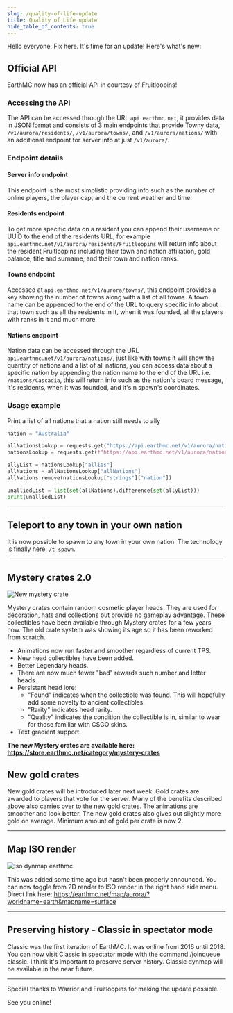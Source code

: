 ```yaml
---
slug: /quality-of-life-update
title: Quality of Life update
hide_table_of_contents: true
---
```


Hello everyone, Fix here. It's time for an update! Here's what's new:

## Official API
EarthMC now has an official API in courtesy of Fruitloopins!

### Accessing the API
The API can be accessed through the URL `api.earthmc.net`, it provides data in JSON format and consists of 3 main endpoints that provide Towny data, `/v1/aurora/residents/`, `/v1/aurora/towns/`, and `/v1/aurora/nations/` with an additional endpoint for server info at just `/v1/aurora/`.

### Endpoint details
#### Server info endpoint
This endpoint is the most simplistic providing info such as the number of online players, the player cap, and the current weather and time.

#### Residents endpoint
To get more specific data on a resident you can append their username or UUID to the end of the residents URL, for example `api.earthmc.net/v1/aurora/residents/Fruitloopins` will return info about the resident Fruitloopins including their town and nation affiliation, gold balance, title and surname, and their town and nation ranks.

#### Towns endpoint
Accessed at `api.earthmc.net/v1/aurora/towns/`, this endpoint provides a key showing the number of towns along with a list of all towns. A town name can be appended to the end of the URL to query specific info about that town such as all the residents in it, when it was founded, all the players with ranks in it and much more.

#### Nations endpoint
Nation data can be accessed through the URL `api.earthmc.net/v1/aurora/nations/`, just like with towns it will show the quantity of nations and a list of all nations, you can access data about a specific nation by appending the nation name to the end of the URL i.e. `/nations/Cascadia`, this will return info such as the nation's board message, it's residents, when it was founded, and it's n spawn's coordinates.

### Usage example
Print a list of all nations that a nation still needs to ally
```py
nation = "Australia"

allNationsLookup = requests.get("https://api.earthmc.net/v1/aurora/nations/").json()
nationsLookup = requests.get(f"https://api.earthmc.net/v1/aurora/nations/{nation}").json()

allyList = nationsLookup["allies"]
allNations = allNationsLookup["allNations"]
allNations.remove(nationsLookup["strings"]["nation"])

unalliedList = list(set(allNations).difference(set(allyList)))
print(unalliedList)
```

---

## Teleport to any town in your own nation
It is now possible to spawn to any town in your own nation. The technology is finally here. `/t spawn`.

---

## Mystery crates 2.0
![New mystery crate](/img/mc2.png)

Mystery crates contain random cosmetic player heads. They are used for decoration, hats and collections but provide no gameplay advantage. These collectibles have been available through Mystery crates for a few years now. The old crate system was showing its age so it has been reworked from scratch. 

* Animations now run faster and smoother regardless of current TPS.
* New head collectibles have been added. 
* Better Legendary heads.
* There are now much fewer "bad" rewards such number and letter heads.
* Persistant head lore:
	* "Found" indicates when the collectible was found. This will hopefully add some novelty to ancient collectibles.
	* "Rarity" indicates head rarity.
	* "Quality" indicates the condition the collectible is in, similar to wear for those familiar with CSGO skins.
* Text gradient support.

**The new Mystery crates are available here: https://store.earthmc.net/category/mystery-crates**

## New gold crates
New gold crates will be introduced later next week. Gold crates are awarded to players that vote for the server. Many of the benefits described above also carries over to the new gold crates. The animations are smoother and look better. The new gold crates also gives out slightly more gold on average. Minimum amount of gold per crate is now 2. 

---

## Map ISO render
![iso dynmap earthmc](/img/isorender.png)

This was added some time ago but hasn't been properly announced. You can now toggle from 2D render to ISO render in the right hand side menu. Direct link here: https://earthmc.net/map/aurora/?worldname=earth&mapname=surface

---

## Preserving history - Classic in spectator mode

Classic was the first iteration of EarthMC. It was online from 2016 until 2018. You can now visit Classic in spectator mode with the command /joinqueue classic. I think it's important to preserve server history. Classic dynmap will be available in the near future.

---

Special thanks to Warrior and Fruitloopins for making the update possible. 

See you online!



